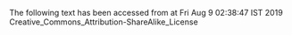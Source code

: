 The following text has been accessed from at Fri Aug 9 02:38:47 IST 2019
Creative_Commons_Attribution-ShareAlike_License
